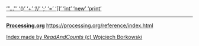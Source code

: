 [ ‘"..."’ ](https://openjdk.java.net/jeps/326)	[ ‘()’ ](https://processing.org/reference/parentheses.html)	[ ‘+’ ](https://processing.org/reference/addition.html)	[ ‘//’ ](https://processing.org/reference/comment.html)	[ ‘;’ ](https://processing.org/reference/semicolon.html)	[ ‘=’ ](https://processing.org/reference/assign.html)	[ ‘[]’ ](https://processing.org/reference/arrayaccess.html)	[ ‘int’ ](https://processing.org/reference/int.html)	[ ‘new’ ](https://processing.org/reference/new.html)	[ ‘print’ ](https://processing.org/reference/print_.html)	


----
[__Processing.org__](http://Processing.org/) <https://processing.org/reference/index.html>


[Index made by _ReadAndCounts_ (c) Wojciech Borkowski](https://github.com/borkowsk/bookProcessingEN/tree/main/33_extensions/readandcounts)

